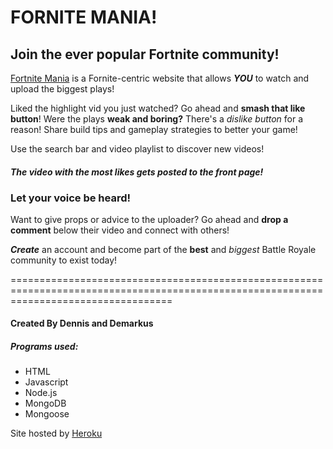 # FORNITE MANIA! 
## Join the ever popular Fortnite community!

[Fortnite Mania](https://fornite-mania.herokuapp.com/ "Fortnite Mania") is a Fornite-centric website that allows **_YOU_** to watch and upload the biggest plays!

Liked the highlight vid you just watched? Go ahead and **smash that like button**!
Were the plays **weak and boring?** There's a *dislike button* for a reason!
Share build tips and gameplay strategies to better your game!

Use the search bar and video playlist to discover new videos!
#### **_The video with the most likes gets posted to the front page!_**

### Let your voice be heard!
Want to give props or advice to the uploader? Go ahead and **drop a comment** below their video and connect with others!

**_Create_** an account and become part of the **best** and *biggest* Battle Royale community to exist today!

========================================================================================================================================
#### Created By Dennis and Demarkus

##### Programs used:  
- HTML
- Javascript
- Node.js
- MongoDB
- Mongoose

Site hosted by [Heroku](https://www.heroku.com/ "Heroku")
